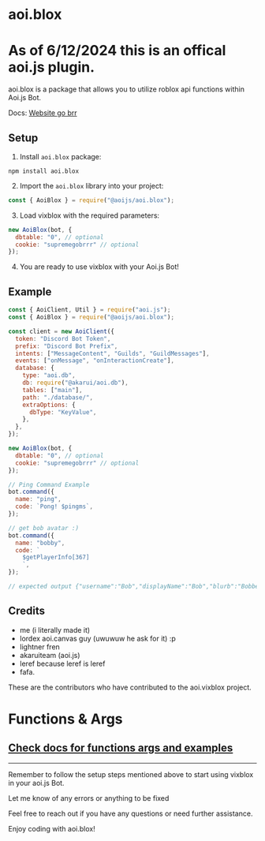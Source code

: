 # aoi.blox

# As of 6/12/2024 **this is an offical aoi.js plugin.**

aoi.blox is a package that allows you to utilize roblox api functions within Aoi.js Bot.

Docs: [Website go brr](https://vixbloxdocs.victier.xyz)

## Setup

1. Install `aoi.blox` package:

```shell
npm install aoi.blox
```

2. Import the `aoi.blox` library into your project:

```javascript
const { AoiBlox } = require("@aoijs/aoi.blox");
```

3. Load vixblox with the required parameters:

```javascript
new AoiBlox(bot, {
  dbtable: "0", // optional
  cookie: "supremegobrrr" // optional
});
```

4. You are ready to use vixblox with your Aoi.js Bot!

## Example

```javascript
const { AoiClient, Util } = require("aoi.js");
const { AoiBlox } = require("@aoijs/aoi.blox");

const client = new AoiClient({
  token: "Discord Bot Token",
  prefix: "Discord Bot Prefix",
  intents: ["MessageContent", "Guilds", "GuildMessages"],
  events: ["onMessage", "onInteractionCreate"],
  database: {
    type: "aoi.db",
    db: require("@akarui/aoi.db"),
    tables: ["main"],
    path: "./database/",
    extraOptions: {
      dbType: "KeyValue",
    },
  },
});

new AoiBlox(bot, {
  dbtable: "0", // optional
  cookie: "supremegobrrr" // optional
});

// Ping Command Example
bot.command({
  name: "ping",
  code: `Pong! $pingms`,
});

// get bob avatar :)
bot.command({
  name: "bobby",
  code: `
    $getPlayerInfo[367]
    `,
});

// expected output {"username":"Bob","displayName":"Bob","blurb":"Bobbeh es meh","joinDate":"2006-07-21T21:30:46.670Z","age":6329,"friendCount":92,"followerCount":55034,"followingCount":17658,"oldNames":[],"isBanned":false}
```

## Credits

- me (i literally made it)
- lordex aoi.canvas guy (uwuwuw he ask for it) :p
- lightner fren
- akaruiteam (aoi.js)
- leref because leref is leref
- fafa.

These are the contributors who have contributed to the aoi.vixblox project.

# Functions & Args

## [Check docs for functions args and examples](https://vixblox.victier.xyz)

---

Remember to follow the setup steps mentioned above to start using vixblox in your aoi.js Bot.

Let me know of any errors or anything to be fixed

Feel free to reach out if you have any questions or need further assistance.

Enjoy coding with aoi.blox!
